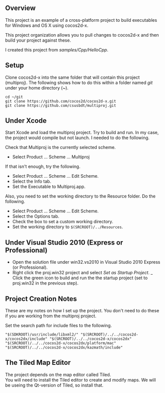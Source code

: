 ## Overview

This project is an example of a cross-platform project to
build executables for Windows and OS X using cocos2d-x.

This project organization allows you to pull changes to
cocos2d-x and then build your project against these.

I created this project from _samples/Cpp/HelloCpp_.

## Setup

Clone cocos2d-x into the same folder that will contain this project (multiproj).
The following shows how to do this within a folder named _git_ under your
home directory (~).

    cd ~/git
    git clone https://github.com/cocos2d/cocos2d-x.git
    git clone https://github.com/csusbdt/multiproj.git
 

## Under Xcode

Start Xcode and load the multiproj project.  Try to build and run.
In my case, the project would compile but not launch.  I needed to do the following.

Check that Multiproj is the currently selected scheme.

- Select Product ... Scheme ... Multiproj

If that isn't enough, try the following.

- Select Product ... Scheme ... Edit Scheme.
- Select the Info tab.
- Set the Executable to Multiproj.app.

Also, you need to set the working directory to the Resource folder.
Do the following.

- Select Product ... Scheme ... Edit Scheme.
- Select the Options tab.
- Check the box to set a custom working directory.
- Set the working directory to ``$(SRCROOT)/../Resources``.


## Under Visual Studio 2010 (Express or Professional)

- Open the solution file under win32.vs2010 in Visual Studio 2010 Express (or Professional).
- Right click the proj.win32 project and select _Set as Startup Project_.
_ Click the green icon to build and run the the startup project (set to proj.win32 in the previous step). 


## Project Creation Notes

These are my notes on how I set up the project.  You don't need to do these
if you are working from the multiproj project.

Set the search path for include files to the following.

    "$(SDKROOT)/usr/include/libxml2/" "$(SRCROOT)/../../cocos2d-x/cocos2dx/include" "$(SRCROOT)/../../cocos2d-x/cocos2dx" "$(SRCROOT)/../../cocos2d-x/cocos2dx/platform/mac" "$(SRCROOT)/../../cocos2d-x/cocos2dx/kazmath/include"

## The Tiled Map Editor

The project depends on the map editor called Tiled.  
You will need to install the Tiled editor to create and modify maps.
We will be useing the Qt-version of Tiled, so install that.

